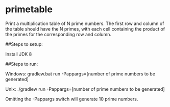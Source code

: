 # primetable
Print a multiplication table of N prime numbers.
The first row and column of the table should have the N primes, with each cell containing the product of the primes for the corresponding row and column.

##Steps to setup:

Install JDK 8

##Steps to run:

Windows: gradlew.bat run -Pappargs=[number of prime numbers to be generated]

Unix: ./gradlew run -Pappargs=[number of prime numbers to be generated]

Omitting the -Pappargs switch will generate 10 prime numbers.

